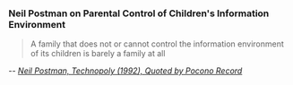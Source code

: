 ### Neil Postman on Parental Control of Children's Information Environment

>A family that does not or cannot control the information environment of its children is barely a family at all 

-- <cite>[Neil Postman, Technopoly (1992), Quoted by Pocono Record][1]</cite>

[1]: https://www.poconorecord.com/story/opinion/2009/06/16/john-whitehead-hostile-takeover-childhood/50269563007/
